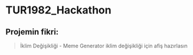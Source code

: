 # TUR1982_Hackathon

## Projemin fikri:

> İklim Değişikliği - Meme Generator iklim değişikliği için afiş hazırlasın
